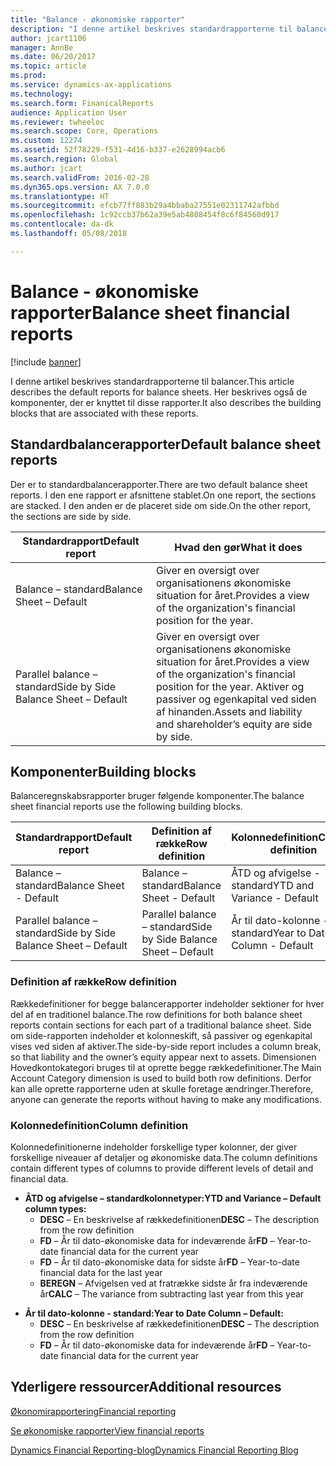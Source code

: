 ```yaml
---
title: "Balance - økonomiske rapporter"
description: "I denne artikel beskrives standardrapporterne til balancer. Her beskrives også de komponenter, der er knyttet til disse rapporter."
author: jcart1106
manager: AnnBe
ms.date: 06/20/2017
ms.topic: article
ms.prod: 
ms.service: dynamics-ax-applications
ms.technology: 
ms.search.form: FinanicalReports
audience: Application User
ms.reviewer: twheeloc
ms.search.scope: Core, Operations
ms.custom: 12274
ms.assetid: 52f78229-f531-4d16-b337-e2628994acb6
ms.search.region: Global
ms.author: jcart
ms.search.validFrom: 2016-02-28
ms.dyn365.ops.version: AX 7.0.0
ms.translationtype: HT
ms.sourcegitcommit: efcb77ff883b29a4bbaba27551e02311742afbbd
ms.openlocfilehash: 1c92ccb37b62a39e5ab4808454f8c6f84560d917
ms.contentlocale: da-dk
ms.lasthandoff: 05/08/2018

---
```


# <a name="balance-sheet-financial-reports"></a><span data-ttu-id="520d3-104">Balance - økonomiske rapporter</span><span class="sxs-lookup"><span data-stu-id="520d3-104">Balance sheet financial reports</span></span>

[!include [banner](../includes/banner.md)]

<span data-ttu-id="520d3-105">I denne artikel beskrives standardrapporterne til balancer.</span><span class="sxs-lookup"><span data-stu-id="520d3-105">This article describes the default reports for balance sheets.</span></span> <span data-ttu-id="520d3-106">Her beskrives også de komponenter, der er knyttet til disse rapporter.</span><span class="sxs-lookup"><span data-stu-id="520d3-106">It also describes the building blocks that are associated with these reports.</span></span> 

<a name="default-balance-sheet-reports"></a><span data-ttu-id="520d3-107">Standardbalancerapporter</span><span class="sxs-lookup"><span data-stu-id="520d3-107">Default balance sheet reports</span></span>
-----------------------------

<span data-ttu-id="520d3-108">Der er to standardbalancerapporter.</span><span class="sxs-lookup"><span data-stu-id="520d3-108">There are two default balance sheet reports.</span></span> <span data-ttu-id="520d3-109">I den ene rapport er afsnittene stablet.</span><span class="sxs-lookup"><span data-stu-id="520d3-109">On one report, the sections are stacked.</span></span> <span data-ttu-id="520d3-110">I den anden er de placeret side om side.</span><span class="sxs-lookup"><span data-stu-id="520d3-110">On the other report, the sections are side by side.</span></span>

| <span data-ttu-id="520d3-111">Standardrapport</span><span class="sxs-lookup"><span data-stu-id="520d3-111">Default report</span></span>                       | <span data-ttu-id="520d3-112">Hvad den gør</span><span class="sxs-lookup"><span data-stu-id="520d3-112">What it does</span></span>                                                                                                                           |
|--------------------------------------|----------------------------------------------------------------------------------------------------------------------------------------|
| <span data-ttu-id="520d3-113">Balance – standard</span><span class="sxs-lookup"><span data-stu-id="520d3-113">Balance Sheet – Default</span></span>              | <span data-ttu-id="520d3-114">Giver en oversigt over organisationens økonomiske situation for året.</span><span class="sxs-lookup"><span data-stu-id="520d3-114">Provides a view of the organization's financial position for the year.</span></span>                                                                 |
| <span data-ttu-id="520d3-115">Parallel balance – standard</span><span class="sxs-lookup"><span data-stu-id="520d3-115">Side by Side Balance Sheet – Default</span></span> | <span data-ttu-id="520d3-116">Giver en oversigt over organisationens økonomiske situation for året.</span><span class="sxs-lookup"><span data-stu-id="520d3-116">Provides a view of the organization's financial position for the year.</span></span> <span data-ttu-id="520d3-117">Aktiver og passiver og egenkapital ved siden af hinanden.</span><span class="sxs-lookup"><span data-stu-id="520d3-117">Assets and liability and shareholder’s equity are side by side.</span></span> |

## <a name="building-blocks"></a><span data-ttu-id="520d3-118">Komponenter</span><span class="sxs-lookup"><span data-stu-id="520d3-118">Building blocks</span></span>
<span data-ttu-id="520d3-119">Balanceregnskabsrapporter bruger følgende komponenter.</span><span class="sxs-lookup"><span data-stu-id="520d3-119">The balance sheet financial reports use the following building blocks.</span></span>

| <span data-ttu-id="520d3-120">Standardrapport</span><span class="sxs-lookup"><span data-stu-id="520d3-120">Default report</span></span>                       | <span data-ttu-id="520d3-121">Definition af række</span><span class="sxs-lookup"><span data-stu-id="520d3-121">Row definition</span></span>                       | <span data-ttu-id="520d3-122">Kolonnedefinition</span><span class="sxs-lookup"><span data-stu-id="520d3-122">Column definition</span></span>             |
|--------------------------------------|--------------------------------------|-------------------------------|
| <span data-ttu-id="520d3-123">Balance – standard</span><span class="sxs-lookup"><span data-stu-id="520d3-123">Balance Sheet - Default</span></span>              | <span data-ttu-id="520d3-124">Balance – standard</span><span class="sxs-lookup"><span data-stu-id="520d3-124">Balance Sheet - Default</span></span>              | <span data-ttu-id="520d3-125">ÅTD og afvigelse - standard</span><span class="sxs-lookup"><span data-stu-id="520d3-125">YTD and Variance - Default</span></span>    |
| <span data-ttu-id="520d3-126">Parallel balance – standard</span><span class="sxs-lookup"><span data-stu-id="520d3-126">Side by Side Balance Sheet – Default</span></span> | <span data-ttu-id="520d3-127">Parallel balance – standard</span><span class="sxs-lookup"><span data-stu-id="520d3-127">Side by Side Balance Sheet – Default</span></span> | <span data-ttu-id="520d3-128">År til dato-kolonne - standard</span><span class="sxs-lookup"><span data-stu-id="520d3-128">Year to Date Column - Default</span></span> |

### <a name="row-definition"></a><span data-ttu-id="520d3-129">Definition af række</span><span class="sxs-lookup"><span data-stu-id="520d3-129">Row definition</span></span>

<span data-ttu-id="520d3-130">Rækkedefinitioner for begge balancerapporter indeholder sektioner for hver del af en traditionel balance.</span><span class="sxs-lookup"><span data-stu-id="520d3-130">The row definitions for both balance sheet reports contain sections for each part of a traditional balance sheet.</span></span> <span data-ttu-id="520d3-131">Side om side-rapporten indeholder et kolonneskift, så passiver og egenkapital vises ved siden af aktiver.</span><span class="sxs-lookup"><span data-stu-id="520d3-131">The side-by-side report includes a column break, so that liability and the owner’s equity appear next to assets.</span></span> <span data-ttu-id="520d3-132">Dimensionen Hovedkontokategori bruges til at oprette begge rækkedefinitioner.</span><span class="sxs-lookup"><span data-stu-id="520d3-132">The Main Account Category dimension is used to build both row definitions.</span></span> <span data-ttu-id="520d3-133">Derfor kan alle oprette rapporterne uden at skulle foretage ændringer.</span><span class="sxs-lookup"><span data-stu-id="520d3-133">Therefore, anyone can generate the reports without having to make any modifications.</span></span>

### <a name="column-definition"></a><span data-ttu-id="520d3-134">Kolonnedefinition</span><span class="sxs-lookup"><span data-stu-id="520d3-134">Column definition</span></span>

<span data-ttu-id="520d3-135">Kolonnedefinitionerne indeholder forskellige typer kolonner, der giver forskellige niveauer af detaljer og økonomiske data.</span><span class="sxs-lookup"><span data-stu-id="520d3-135">The column definitions contain different types of columns to provide different levels of detail and financial data.</span></span>

-   <span data-ttu-id="520d3-136">**ÅTD og afvigelse – standardkolonnetyper:**</span><span class="sxs-lookup"><span data-stu-id="520d3-136">**YTD and Variance – Default column types:**</span></span>
    -   <span data-ttu-id="520d3-137">**DESC** – En beskrivelse af rækkedefinitionen</span><span class="sxs-lookup"><span data-stu-id="520d3-137">**DESC** – The description from the row definition</span></span>
    -   <span data-ttu-id="520d3-138">**FD** – År til dato-økonomiske data for indeværende år</span><span class="sxs-lookup"><span data-stu-id="520d3-138">**FD** – Year-to-date financial data for the current year</span></span>
    -   <span data-ttu-id="520d3-139">**FD** – År til dato-økonomiske data for sidste år</span><span class="sxs-lookup"><span data-stu-id="520d3-139">**FD** – Year-to-date financial data for the last year</span></span>
    -   <span data-ttu-id="520d3-140">**BEREGN** – Afvigelsen ved at fratrække sidste år fra indeværende år</span><span class="sxs-lookup"><span data-stu-id="520d3-140">**CALC** – The variance from subtracting last year from this year</span></span>

<!-- -->

-   <span data-ttu-id="520d3-141">**År til dato-kolonne - standard:**</span><span class="sxs-lookup"><span data-stu-id="520d3-141">**Year to Date Column – Default:**</span></span>
    -   <span data-ttu-id="520d3-142">**DESC** – En beskrivelse af rækkedefinitionen</span><span class="sxs-lookup"><span data-stu-id="520d3-142">**DESC** – The description from the row definition</span></span>
    -   <span data-ttu-id="520d3-143">**FD** – År til dato-økonomiske data for indeværende år</span><span class="sxs-lookup"><span data-stu-id="520d3-143">**FD** – Year-to-date financial data for the current year</span></span>



<a name="additional-resources"></a><span data-ttu-id="520d3-144">Yderligere ressourcer</span><span class="sxs-lookup"><span data-stu-id="520d3-144">Additional resources</span></span>
--------

[<span data-ttu-id="520d3-145">Økonomirapportering</span><span class="sxs-lookup"><span data-stu-id="520d3-145">Financial reporting</span></span>](financial-reporting-getting-started.md)

[<span data-ttu-id="520d3-146">Se økonomiske rapporter</span><span class="sxs-lookup"><span data-stu-id="520d3-146">View financial reports</span></span>](view-financial-reports.md)

[<span data-ttu-id="520d3-147">Dynamics Financial Reporting-blog</span><span class="sxs-lookup"><span data-stu-id="520d3-147">Dynamics Financial Reporting Blog</span></span>](http://blogs.msdn.com/b/dynamics_financial_reporting/)




